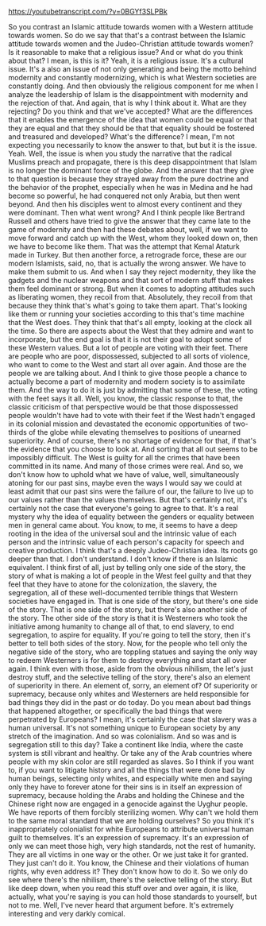 https://youtubetranscript.com/?v=0BGYf3SLPBk

 So you contrast an Islamic attitude towards women with a Western attitude towards women. So do we say that that's a contrast between the Islamic attitude towards women and the Judeo-Christian attitude towards women? Is it reasonable to make that a religious issue? And or what do you think about that? I mean, is this is it? Yeah, it is a religious issue. It's a cultural issue. It's a also an issue of not only generating and being the motto behind modernity and constantly modernizing, which is what Western societies are constantly doing. And then obviously the religious component for me when I analyze the leadership of Islam is the disappointment with modernity and the rejection of that. And again, that is why I think about it. What are they rejecting? Do you think and that we've accepted? What are the differences that it enables the emergence of the idea that women could be equal or that they are equal and that they should be that that equality should be fostered and treasured and developed? What's the difference? I mean, I'm not expecting you necessarily to know the answer to that, but but it is the issue. Yeah. Well, the issue is when you study the narrative that the radical Muslims preach and propagate, there is this deep disappointment that Islam is no longer the dominant force of the globe. And the answer that they give to that question is because they strayed away from the pure doctrine and the behavior of the prophet, especially when he was in Medina and he had become so powerful, he had conquered not only Arabia, but then went beyond. And then his disciples went to almost every continent and they were dominant. Then what went wrong? And I think people like Bertrand Russell and others have tried to give the answer that they came late to the game of modernity and then had these debates about, well, if we want to move forward and catch up with the West, whom they looked down on, then we have to become like them. That was the attempt that Kemal Ataturk made in Turkey. But then another force, a retrograde force, these are our modern Islamists, said, no, that is actually the wrong answer. We have to make them submit to us. And when I say they reject modernity, they like the gadgets and the nuclear weapons and that sort of modern stuff that makes them feel dominant or strong. But when it comes to adopting attitudes such as liberating women, they recoil from that. Absolutely, they recoil from that because they think that's what's going to take them apart. That's looking like them or running your societies according to this that's time machine that the West does. They think that that's all empty, looking at the clock all the time. So there are aspects about the West that they admire and want to incorporate, but the end goal is that it is not their goal to adopt some of these Western values. But a lot of people are voting with their feet. There are people who are poor, dispossessed, subjected to all sorts of violence, who want to come to the West and start all over again. And those are the people we are talking about. And I think to give those people a chance to actually become a part of modernity and modern society is to assimilate them. And the way to do it is just by admitting that some of these, the voting with the feet says it all. Well, you know, the classic response to that, the classic criticism of that perspective would be that those dispossessed people wouldn't have had to vote with their feet if the West hadn't engaged in its colonial mission and devastated the economic opportunities of two-thirds of the globe while elevating themselves to positions of unearned superiority. And of course, there's no shortage of evidence for that, if that's the evidence that you choose to look at. And sorting that all out seems to be impossibly difficult. The West is guilty for all the crimes that have been committed in its name. And many of those crimes were real. And so, we don't know how to uphold what we have of value, well, simultaneously atoning for our past sins, maybe even the ways I would say we could at least admit that our past sins were the failure of our, the failure to live up to our values rather than the values themselves. But that's certainly not, it's certainly not the case that everyone's going to agree to that. It's a real mystery why the idea of equality between the genders or equality between men in general came about. You know, to me, it seems to have a deep rooting in the idea of the universal soul and the intrinsic value of each person and the intrinsic value of each person's capacity for speech and creative production. I think that's a deeply Judeo-Christian idea. Its roots go deeper than that. I don't understand. I don't know if there is an Islamic equivalent. I think first of all, just by telling only one side of the story, the story of what is making a lot of people in the West feel guilty and that they feel that they have to atone for the colonization, the slavery, the segregation, all of these well-documented terrible things that Western societies have engaged in. That is one side of the story, but there's one side of the story. That is one side of the story, but there's also another side of the story. The other side of the story is that it is Westerners who took the initiative among humanity to change all of that, to end slavery, to end segregation, to aspire for equality. If you're going to tell the story, then it's better to tell both sides of the story. Now, for the people who tell only the negative side of the story, who are toppling statues and saying the only way to redeem Westerners is for them to destroy everything and start all over again. I think even with those, aside from the obvious nihilism, the let's just destroy stuff, and the selective telling of the story, there's also an element of superiority in there. An element of, sorry, an element of? Of superiority or supremacy, because only whites and Westerners are held responsible for bad things they did in the past or do today. Do you mean about bad things that happened altogether, or specifically the bad things that were perpetrated by Europeans? I mean, it's certainly the case that slavery was a human universal. It's not something unique to European society by any stretch of the imagination. And so was colonialism. And so was and is segregation still to this day? Take a continent like India, where the caste system is still vibrant and healthy. Or take any of the Arab countries where people with my skin color are still regarded as slaves. So I think if you want to, if you want to litigate history and all the things that were done bad by human beings, selecting only whites, and especially white men and saying only they have to forever atone for their sins is in itself an expression of supremacy, because holding the Arabs and holding the Chinese and the Chinese right now are engaged in a genocide against the Uyghur people. We have reports of them forcibly sterilizing women. Why can't we hold them to the same moral standard that we are holding ourselves? So you think it's inappropriately colonialist for white Europeans to attribute universal human guilt to themselves. It's an expression of supremacy. It's an expression of only we can meet those high, very high standards, not the rest of humanity. They are all victims in one way or the other. Or we just take it for granted. They just can't do it. You know, the Chinese and their violations of human rights, why even address it? They don't know how to do it. So we only do see where there's the nihilism, there's the selective telling of the story. But like deep down, when you read this stuff over and over again, it is like, actually, what you're saying is you can hold those standards to yourself, but not to me. Well, I've never heard that argument before. It's extremely interesting and very darkly comical.